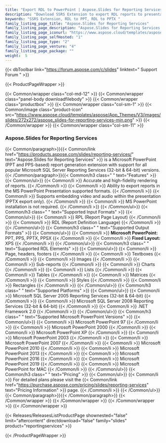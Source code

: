 ```yaml
---
title: "Export RDL to PowerPoint | Aspose.Slides for Reporting Services"
description: "Download SSRS Extension to export RDL reports to presentations. It supports full RDL specification and one can customize existing reports using this extension. "
keywords: "SSRS Extension, RDL to PPT, RDL to PPTX "
family_listing_page_title: "Aspose.Slides for Reporting Services"
family_listing_page_description: "Aspose.Slides for Reporting Services is the only solution on the market that makes it possible to generate presentations in PowerPoint's native formats from within the Microsoft SQL Server Reporting Services."
family_listing_page_iconurl: "https://www.aspose.cloud/templates/aspose/App_Themes/V3/images/slides/272x272/aspose_slides-for-reporting-services-min.png"
family_listing_page_selfHosted: "1"
family_listing_page_type: "2"
family_listing_page_venture: "4"
family_listing_page_package: ""
weight:  5
---
```


{{< dbToolbar link="https://forum.aspose.com/c/slides" linktext=" Support Forum " >}}


{{< ProductPageWrapper >}}

<!-- ReleasesListProductPage-->
  <!--  {{< Releases/ReleasesListProductPage shownested="false"  limit="beforecontent" directdownload="false" family="slides" product="reportingservices" >}} -->
<!-- /ReleasesListProductPage-->

<!-- ProductPageContent-->
{{< Common/wrapper class="col-md-12" >}}
    {{< Common/wrapper class="panel-body downloadfilebody" >}}
        {{< Common/wrapper class="productbox" >}}
            {{< Common/wrapper class="col-sm-1" >}}
                {{< Common/image class="product-icon" src="https://www.aspose.cloud/templates/aspose/App_Themes/V3/images/slides/272x272/aspose_slides-for-reporting-services-min.png"  >}}
            {{< /Common/wrapper >}}
            {{< Common/wrapper class="col-sm-11" >}}
                <h3 class="product-title">Aspose.Slides for Reporting Services</h3>
                {{< Common/paragraph>}}{{< Common/link href="https://products.aspose.com/slides/reporting-services/" text="Aspose.Slides for Reporting Services"  >}} is a Microsoft
                    PowerPoint (PPT and PPS-based) report generation extension with support for all popular Microsoft
                    SQL Server
                    Reporting Services (32-bit & 64-bit) versions.
                    {{< /Common/paragraph>}}{{< Common/h3 class=" " text="Features"  >}}
                     {{< Common/ul>}} 
                           {{< Common/li >}} Accurate and high-fidelity rendering of reports. {{< /Common/li >}}
                           {{< Common/li >}} Ability to export reports in the MS PowerPoint Presentation supported formats. {{< /Common/li >}}
                           {{< Common/li >}} Supports embedding video and audio within the presentation (PPTX export only). {{< /Common/li >}}
                           {{< Common/li >}} MS PowerPoint installation is not required. {{< /Common/li >}}
                     {{< /Common/ul>}}
                    {{< Common/h3 class=" " text="Supported Input Formats"  >}}
                     {{< Common/ul>}} 
                           {{< Common/li >}} RPL (Report Page Layout) {{< /Common/li >}}
                           {{< Common/li >}} RDL (Report Definition Language) {{< /Common/li >}}
                     {{< /Common/ul>}}
                    {{< Common/h3 class=" " text="Supported Output Formats"  >}}
                     {{< Common/ul>}} 
                           {{< Common/li >}} <strong>Microsoft PowerPoint:</strong> PPT, PPS, PPTX, PPSX {{< /Common/li >}}
                           {{< Common/li >}} <strong>Fixed Layout:</strong> XPS {{< /Common/li >}}
                     {{< /Common/ul>}}
                    {{< Common/h3 class=" " text="Supported RDL Elements"  >}}
                     {{< Common/ul>}} 
                           {{< Common/li >}} Page, headers, footers {{< /Common/li >}}
                           {{< Common/li >}} Textboxes {{< /Common/li >}}
                           {{< Common/li >}} Images {{< /Common/li >}}
                           {{< Common/li >}} Sub-reports {{< /Common/li >}}
                           {{< Common/li >}} Charts {{< /Common/li >}}
                           {{< Common/li >}} Lists {{< /Common/li >}}
                           {{< Common/li >}} Tables {{< /Common/li >}}
                           {{< Common/li >}} Matrices {{< /Common/li >}}
                           {{< Common/li >}} Styles {{< /Common/li >}}
                           {{< Common/li >}} Rectangles {{< /Common/li >}}
                     {{< /Common/ul>}}
                    {{< Common/h3 class=" " text="Supported Platforms"  >}}
                     {{< Common/ul>}} 
                           {{< Common/li >}} Microsoft SQL Server 2005 Reporting Services (32-bit & 64-bit) {{< /Common/li >}}
                           {{< Common/li >}} Microsoft SQL Server 2008 Reporting Services (32-bit & 64-bit) {{< /Common/li >}}
                           {{< Common/li >}} .NET Framework 2.0 {{< /Common/li >}}
                     {{< /Common/ul>}}
                    {{< Common/h3 class=" " text="Supported Microsoft PowerPoint Versions"  >}}
                     {{< Common/ul>}} 
                           {{< Common/li >}} Microsoft PowerPoint 97 {{< /Common/li >}}
                           {{< Common/li >}} Microsoft PowerPoint 2000 {{< /Common/li >}}
                           {{< Common/li >}} Microsoft PowerPoint XP {{< /Common/li >}}
                           {{< Common/li >}} Microsoft PowerPoint 2003 {{< /Common/li >}}
                           {{< Common/li >}} Microsoft PowerPoint 2007 {{< /Common/li >}}
                           {{< Common/li >}} Microsoft PowerPoint 2010 {{< /Common/li >}}
                           {{< Common/li >}} Microsoft PowerPoint 2013 {{< /Common/li >}}
                           {{< Common/li >}} Microsoft PowerPoint 2016 {{< /Common/li >}}
                           {{< Common/li >}} Microsoft PowerPoint 2019 {{< /Common/li >}}
                           {{< Common/li >}} Microsoft PowerPoint for MAC {{< /Common/li >}}
                     {{< /Common/ul>}}
                    {{< Common/h3 class=" " text="Pricing"  >}}
                     {{< Common/ul>}} 
                           {{< Common/li >}} For detailed plans please visit the {{< Common/link href="https://purchase.aspose.com/pricing/slides/reporting-services" text="Pricing Information"  >}} page. {{< /Common/li >}}
                     {{< /Common/ul>}}
                {{< Common/paragraph>}}{{< /Common/paragraph>}}
            {{< /Common/wrapper >}}
        {{< /Common/wrapper >}}
    {{< /Common/wrapper >}}
{{< /Common/wrapper >}}

<!-- /ProductPageContent-->



<!-- ReleasesListProductPage-->
   {{< Releases/ReleasesListProductPage shownested="false"  limit="aftercontent" directdownload="false" family="slides" product="reportingservices" >}}
<!-- /ReleasesListProductPage-->

{{< /ProductPageWrapper >}}

